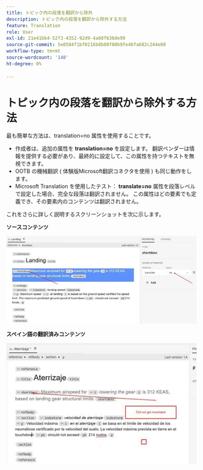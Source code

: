 ```yaml
---
title: トピック内の段落を翻訳から除外
description: トピック内の段落を翻訳から除外する方法
feature: Translation
role: User
exl-id: 21e41bb4-52f3-4352-92d9-4a60f636de99
source-git-commit: 5e0584f1bf0216b8b00f00b9fe46fa682c244e08
workflow-type: tm+mt
source-wordcount: '148'
ht-degree: 0%

---
```


# トピック内の段落を翻訳から除外する方法

最も簡単な方法は、translation=no 属性を使用することです。

+ 作成者は、追加の属性を **translation=no** を設定します。 翻訳ベンダーは情報を提供する必要があり、最終的に設定して、この属性を持つテキストを無視できます。
+ OOTB の機械翻訳 ( 体験版Microsoft翻訳コネクタを使用 ) も同じ動作をします。
+ Microsoft Translation を使用したテスト： **translate=no** 属性を段落レベルで設定した場合、完全な段落は翻訳されません。 この属性はどの要素でも定義でき、その要素内のコンテンツは翻訳されません。


これをさらに詳しく説明するスクリーンショットを次に示します。

**ソースコンテンツ**

![ソースコンテンツ](assets/source-content.jpg)

**スペイン語の翻訳済みコンテンツ**

![スペイン語の翻訳済みコンテンツ](assets/trans-content.jpg)
